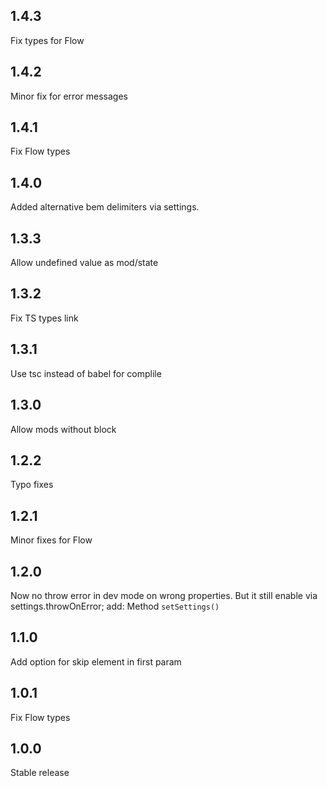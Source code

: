 ## 1.4.3
Fix types for Flow

## 1.4.2
Minor fix for error messages

## 1.4.1
Fix Flow types

## 1.4.0
Added alternative bem delimiters via settings.

## 1.3.3
Allow undefined value as mod/state

## 1.3.2
Fix TS types link

## 1.3.1
Use tsc instead of babel for complile

## 1.3.0
Allow mods without block

## 1.2.2
Typo fixes

## 1.2.1
Minor fixes for Flow

## 1.2.0
Now no throw error in dev mode on wrong properties. But it still enable via settings.throwOnError;
add: Method `setSettings()`

## 1.1.0
Add option for skip element in first param

## 1.0.1
Fix Flow types

## 1.0.0
Stable release
